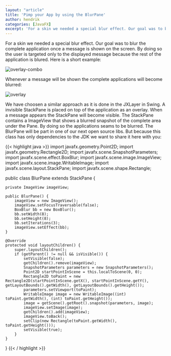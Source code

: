 ```yaml
---
layout: "article"
title: 'Pimp your App by using the BlurPane'
author: hendrik
categories: [JavaFX]
excerpt: 'For a skin we needed a special blur effect. Our goal was to blur the complete application once a message is shown on the screen. By doing so the user is targeted only to the displayed message because the rest of the application is blured.'
---
```

For a skin we needed a special blur effect. Our goal was to blur the complete application once a message is shown on the screen. By doing so the user is targeted only to the displayed message because the rest of the application is blured. Here is a short example:

![overlay-combo](/assets/posts/guigarage-legacy/overlay-combo.png)

Whenever a message will be shown the complete applications will become blurred:

![overlay](/assets/posts/guigarage-legacy/overlay.png)

We have choosen a similar approach as it is done in the JXLayer in Swing. A invisible StackPane is placed on top of the application as an overlay. When a message appears the StackPane will become visible. The StackPane contains a ImageView that shows a blurred snapshot of the complete area under the Pane. By doing so the applications seams to be blurred. The BlurPane will be part in one of our next open source libs. But because this class has only dependencies to the JDK we want to share it here with you:

{{< highlight java >}}
import javafx.geometry.Point2D;
import javafx.geometry.Rectangle2D;
import javafx.scene.SnapshotParameters;
import javafx.scene.effect.BoxBlur;
import javafx.scene.image.ImageView;
import javafx.scene.image.WritableImage;
import javafx.scene.layout.StackPane;
import javafx.scene.shape.Rectangle;

public class BlurPane extends StackPane {

    private ImageView imageView;

    public BlurPane() {
        imageView = new ImageView();
        imageView.setFocusTraversable(false);
        BoxBlur bb = new BoxBlur();
        bb.setWidth(8);
        bb.setHeight(8);
        bb.setIterations(3);
        imageView.setEffect(bb);
    }

    @Override 
    protected void layoutChildren() {
        super.layoutChildren();
        if (getParent() != null && isVisible()) {
            setVisible(false);
            getChildren().remove(imageView);
            SnapshotParameters parameters = new SnapshotParameters();
            Point2D startPointInScene = this.localToScene(0, 0);
            Rectangle2D toPaint = new Rectangle2D(startPointInScene.getX(), startPointInScene.getY(), getLayoutBounds().getWidth(), getLayoutBounds().getHeight());
            parameters.setViewport(toPaint);
            WritableImage image = new WritableImage((int) toPaint.getWidth(), (int) toPaint.getHeight());
            image = getScene().getRoot().snapshot(parameters, image);
            imageView.setImage(image);
            getChildren().add(imageView);
            imageView.toBack();
            setClip(new Rectangle(toPaint.getWidth(), toPaint.getHeight()));
            setVisible(true);
        }
    }
}
{{< / highlight >}}
